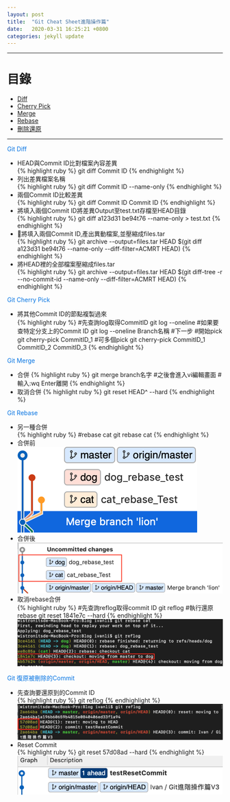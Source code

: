 ```yaml
---
layout: post
title:  "Git Cheat Sheet進階操作篇"
date:   2020-03-31 16:25:21 +0800
categories: jekyll update
---
```

---
# 目錄  
+ [Diff](#1)  
+ [Cherry Pick](#2)
+ [Merge](#3)
+ [Rebase](#4)
+ [刪除還原](#5)  

---

<font color="#0473E2" id='1'>Git Diff</font> 
- HEAD與Commit ID比對檔案內容差異  
{% highlight ruby %}
git diff Commit ID
{% endhighlight %}
- 列出差異檔案名稱  
{% highlight ruby %}
git diff Commit ID --name-only
{% endhighlight %}
- 兩個Commit ID比較差異  
{% highlight ruby %}
git diff Commit ID Commit ID
{% endhighlight %}
- 將填入兩個Commit ID將差異Output至test.txt存檔至HEAD目錄  
{% highlight ruby %}
git diff a123d31 be94t76 --name-only > test.txt
{% endhighlight %}
- 將填入兩個Commit ID,產出異動檔案,並壓縮成files.tar  
{% highlight ruby %}
git archive --output=files.tar HEAD $(git diff a123d31 be94t76 --name-only --diff-filter=ACMRT HEAD) 
{% endhighlight %}
- 將HEAD裡的全部檔案壓縮成files.tar  
{% highlight ruby %}
git archive --output=files.tar HEAD $(git diff-tree -r --no-commit-id --name-only --diff-filter=ACMRT HEAD)
{% endhighlight %}

<font color="#0473E2" id='2'>Git Cherry Pick</font> 
- 將其他Commit ID的節點複製過來  
{% highlight ruby %}
#先查詢log取得CommitID
git log --oneline
#如果要查特定分支上的Commit ID
git log --oneline Branch名稱
#下一步
#開始pick
git cherry-pick CommitID_1
#可多個pick
git cherry-pick CommitID_1 CommitID_2 CommitID_3
{% endhighlight %}

<font color="#0473E2" id='3'>Git Merge</font> 
- 合併
{% highlight ruby %}
git merge branch名字
#之後會進入vi編輯畫面
#輸入:wq Enter離開
{% endhighlight %}
- 取消合併
{% highlight ruby %}
git reset HEAD^ --hard
{% endhighlight %}

<font color="#0473E2" id='4'>Git Rebase</font> 
- 另一種合併  
{% highlight ruby %}
#rebase cat
git rebase cat
{% endhighlight %}  
- 合併前  
![圖片](https://github.com/Li-Chao-Chang/Blog/raw/master/_posts/images/201908081255/node_rebase.jpg)  
- 合併後
![圖片](https://github.com/Li-Chao-Chang/Blog/raw/master/_posts/images/201908081255/ui_rebase.jpg)
- 取消rebase合併  
{% highlight ruby %}
#先查詢reflog取得commit ID
git reflog
#執行還原rebase
git reset 1841e7c --hard
{% endhighlight %}  
![圖片](https://github.com/Li-Chao-Chang/Blog/raw/master/_posts/images/201908081255/cmd_rebase.jpg)  

<font color="#0473E2" id='5'>Git 復原被刪除的Commit</font> 
- 先查詢要還原到的Commit ID  
{% highlight ruby %}
git reflog
{% endhighlight %}  
![圖片](https://github.com/Li-Chao-Chang/Blog/raw/master/_posts/images/201908081255/cmd_resetDelete.jpg) 
- Reset Commit  
{% highlight ruby %}
git reset 57d08ad --hard
{% endhighlight %}  
![圖片](https://github.com/Li-Chao-Chang/Blog/raw/master/_posts/images/201908081255/ui_resetDelete.jpg)    


[jekyll-docs]: https://jekyllrb.com/docs/home
[jekyll-gh]:   https://github.com/jekyll/jekyll
[jekyll-talk]: https://talk.jekyllrb.com/
